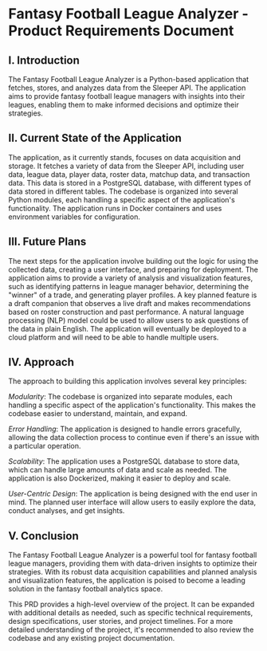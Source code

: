 # Fantasy Football League Analyzer - Product Requirements Document
## I. Introduction
The Fantasy Football League Analyzer is a Python-based application that fetches, stores, and analyzes data from the Sleeper API. The application aims to provide fantasy football league managers with insights into their leagues, enabling them to make informed decisions and optimize their strategies.

## II. Current State of the Application
The application, as it currently stands, focuses on data acquisition and storage. It fetches a variety of data from the Sleeper API, including user data, league data, player data, roster data, matchup data, and transaction data. This data is stored in a PostgreSQL database, with different types of data stored in different tables. The codebase is organized into several Python modules, each handling a specific aspect of the application's functionality. The application runs in Docker containers and uses environment variables for configuration.

## III. Future Plans
The next steps for the application involve building out the logic for using the collected data, creating a user interface, and preparing for deployment. The application aims to provide a variety of analysis and visualization features, such as identifying patterns in league manager behavior, determining the "winner" of a trade, and generating player profiles. A key planned feature is a draft companion that observes a live draft and makes recommendations based on roster construction and past performance. A natural language processing (NLP) model could be used to allow users to ask questions of the data in plain English. The application will eventually be deployed to a cloud platform and will need to be able to handle multiple users.

## IV. Approach
The approach to building this application involves several key principles:

*Modularity*: The codebase is organized into separate modules, each handling a specific aspect of the application's functionality. This makes the codebase easier to understand, maintain, and expand.

*Error Handling*: The application is designed to handle errors gracefully, allowing the data collection process to continue even if there's an issue with a particular operation.

*Scalability*: The application uses a PostgreSQL database to store data, which can handle large amounts of data and scale as needed. The application is also Dockerized, making it easier to deploy and scale.

*User-Centric Design*: The application is being designed with the end user in mind. The planned user interface will allow users to easily explore the data, conduct analyses, and get insights.

## V. Conclusion
The Fantasy Football League Analyzer is a powerful tool for fantasy football league managers, providing them with data-driven insights to optimize their strategies. With its robust data acquisition capabilities and planned analysis and visualization features, the application is poised to become a leading solution in the fantasy football analytics space.

This PRD provides a high-level overview of the project. It can be expanded with additional details as needed, such as specific technical requirements, design specifications, user stories, and project timelines. For a more detailed understanding of the project, it's recommended to also review the codebase and any existing project documentation.
